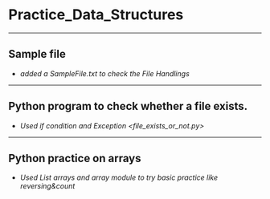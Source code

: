 # Practice_Data_Structures
----------
## Sample file 
- *added a SampleFile.txt to check the File Handlings*
----------
## Python program to check whether a file exists.
- *Used if condition and Exception <file_exists_or_not.py>*
----------
## Python practice on arrays
- *Used List arrays and array module to try basic practice like reversing&count*